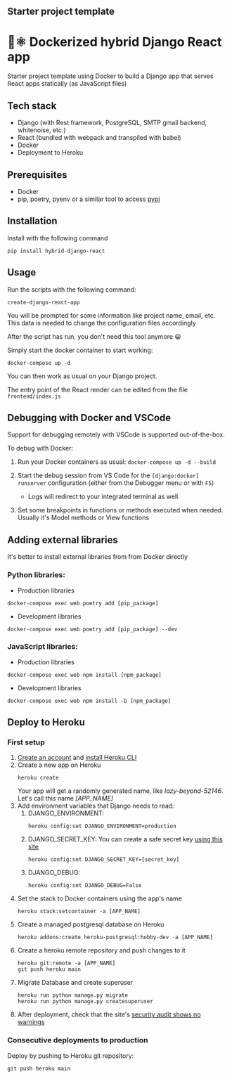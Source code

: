 ## Starter project template
# 🤠⚛️ Dockerized hybrid Django React app 
Starter project template using Docker to build a Django app that serves React apps statically (as JavaScript files)

## Tech stack
  - Django (with Rest framework, PostgreSQL, SMTP gmail backend, whitenoise, etc.)
  - React (bundled with webpack and transpiled with babel)
  - Docker
  - Deployment to Heroku

## Prerequisites
  - Docker
  - pip, poetry, pyenv or a similar tool to access [pypi](https://pypi.org/)

## Installation
Install with the following command
```
pip install hybrid-django-react
```

## Usage
Run the scripts with the following command:
```
create-django-react-app
```

You will be prompted for some information like project name, email, etc. This data is needed to change the configuration files accordingly

After the script has run, you don't need this tool anymore 😀

Simply start the docker container to start working:
```
docker-compose up -d
```

You can then work as usual on your Django project.

The entry point of the React render can be edited from the file `frontend/index.js`

## Debugging with Docker and VSCode

Support for debugging remotely with VSCode is supported out-of-the-box.

To debug with Docker:

1. Run your Docker containers as usual: `docker-compose up -d --build`

3. Start the debug session from VS Code for the `[django:docker] runserver` configuration (either from the Debugger menu or with `F5`)

   - Logs will redirect to your integrated terminal as well.

4. Set some breakpoints in functions or methods executed when needed. Usually it's Model methods or View functions

## Adding external libraries

It's better to install external libraries from from Docker directly

### Python libraries:
   - Production libraries
   ```
   docker-compose exec web poetry add [pip_package]
   ```
   - Development libraries
   ```
   docker-compose exec web poetry add [pip_package] --dev
   ```
### JavaScript libraries:
   - Production libraries
   ```
   docker-compose exec web npm install [npm_package]
   ```
   - Development libraries
   ```
   docker-compose exec web npm install -D [npm_package]
   ```

## Deploy to Heroku
### First setup
1. [Create an account](https://www.heroku.com) and [install Heroku CLI](https://devcenter.heroku.com/articles/heroku-cli)  
2. Create a new app on Heroku
   ```
   heroku create
   ```
   Your app will get a randomly generated name, like _lazy-beyond-52146_. Let's call this name _[APP_NAME]_
3. Add environment variables that Django needs to read:
   1. DJANGO_ENVIRONMENT:
      ```
      heroku config:set DJANGO_ENVIRONMENT=production
      ```
   2. DJANGO_SECRET_KEY:
      You can create a safe secret key [using this site](https://djecrety.ir/)
      ```
      heroku config:set DJANGO_SECRET_KEY=[secret_key]
      ```
   3. DJANGO_DEBUG:
      ```
      heroku config:set DJANGO_DEBUG=False
      ```
4. Set the stack to Docker containers using the app's name
   ```
   heroku stack:setcontainer -a [APP_NAME]
   ```
5. Create a managed postgresql database on Heroku
   ```
   heroku addons:create heroku-postgresql:hobby-dev -a [APP_NAME]
   ```
6. Create a heroku remote repository and push changes to it
   ```
   heroku git:remote -a [APP_NAME]
   git push heroku main
   ```
7. Migrate Database and create superuser
   ```
   heroku run python manage.py migrate
   heroku run python manage.py createsuperuser
   ```
8. After deployment, check that the site's [security audit shows no warnings](https://djcheckup.com/)

### Consecutive deployments to production
Deploy by pushing to Heroku git repository:
```
git push heroku main
```
